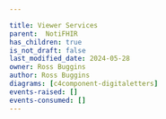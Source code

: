```yaml
---

title: Viewer Services
parent:  NotiFHIR
has_children: true
is_not_draft: false
last_modified_date: 2024-05-28
owner: Ross Buggins
author: Ross Buggins
diagrams: [c4component-digitaletters]
events-raised: []
events-consumed: []
---
```

